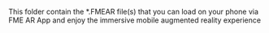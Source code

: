 This folder contain the *.FMEAR file(s) that you can load on your phone via FME AR App and enjoy the immersive mobile augmented reality experience
